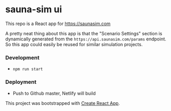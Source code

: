 # sauna-sim ui

This repo is a React app for https://saunasim.com

A pretty neat thing about this app is that the "Scenario Settings" section is dynamically generated from the `https://api.saunasim.com/params` endpoint. So this app could easily be reused for similar simulation projects.

### Development
- `npm run start`

### Deployment
- Push to Github master, Netlify will build

This project was bootstrapped with [Create React App](https://github.com/facebookincubator/create-react-app).
